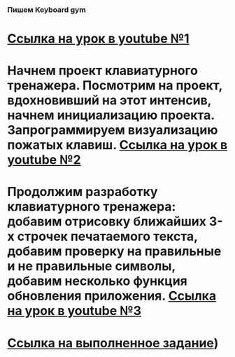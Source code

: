 ###  Пишем   Keyboard gym ###
[Ссылка на урок в youtube №1](https://www.youtube.com/watch?v=lSKvnL-9-O4)
===============================================================================
Начнем проект клавиатурного тренажера. Посмотрим на проект, вдохновивший на этот интенсив, начнем инициализацию проекта. Запрограммируем визуализацию пожатых клавиш.
[Ссылка на урок в youtube №2](https://www.youtube.com/watch?v=iEKo9Ta-e_g&t=6s)
===============================================================================
Продолжим разработку клавиатурного тренажера: добавим отрисовку ближайших 3-х строчек печатаемого текста, добавим проверку на правильные и не правильные символы, добавим несколько функция обновления приложения.
[Ссылка на урок в youtube №3](https://www.youtube.com/watch?v=-yjzVaIcCqs&t=11s)
===============================================================================

[Ссылка на выполненное задание](https://evgenprushk.github.io/keyboard-gym/))
===============================================================================
